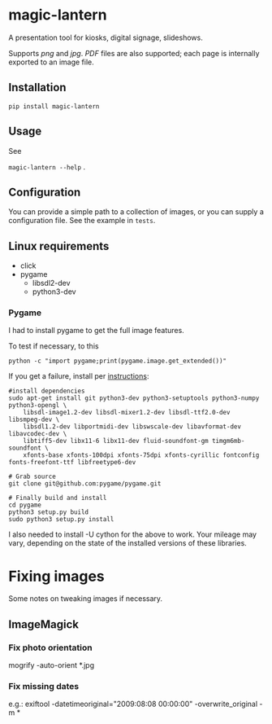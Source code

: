 # magic-lantern
A presentation tool for kiosks, digital signage, slideshows.

Supports *png* and *jpg*.  *PDF* files are also supported; each page is internally exported to an image file.
## Installation

`pip install magic-lantern`

## Usage

See 

`magic-lantern --help` . 

## Configuration 
You can provide a simple path to a collection of images, or you can supply a configuration file.  See the example in `tests`.  

## Linux requirements
- click
- pygame
  - libsdl2-dev
  - python3-dev


### Pygame  
I had to install pygame to get the full image features.  

To test if necessary, to this 

    python -c "import pygame;print(pygame.image.get_extended())"

If you get a failure, install per [instructions](https://www.pygame.org/wiki/CompileUbuntu?parent=#Python%203.x): 

    #install dependencies
    sudo apt-get install git python3-dev python3-setuptools python3-numpy python3-opengl \
        libsdl-image1.2-dev libsdl-mixer1.2-dev libsdl-ttf2.0-dev libsmpeg-dev \
        libsdl1.2-dev libportmidi-dev libswscale-dev libavformat-dev libavcodec-dev \
        libtiff5-dev libx11-6 libx11-dev fluid-soundfont-gm timgm6mb-soundfont \
        xfonts-base xfonts-100dpi xfonts-75dpi xfonts-cyrillic fontconfig fonts-freefont-ttf libfreetype6-dev

    # Grab source
    git clone git@github.com:pygame/pygame.git

    # Finally build and install
    cd pygame
    python3 setup.py build
    sudo python3 setup.py install


I also needed to install -U cython for the above to work. Your mileage may vary, depending on the state of the installed versions of these libraries.


# Fixing images

Some notes on tweaking images if necessary.


## ImageMagick

### Fix photo orientation

mogrify -auto-orient *.jpg

### Fix missing dates
e.g.: 
exiftool -datetimeoriginal="2009:08:08 00:00:00" -overwrite_original -m *